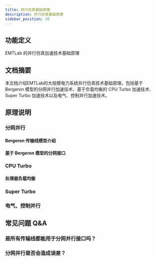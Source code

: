 ```yaml
---
title: 并行仿真基础原理
description: 并行仿真基础原理
sidebar_position: 10
---
```




## 功能定义
EMTLab 的并行仿真加速技术基础原理
## 文档摘要
本文档介绍EMTLab的大规模电力系统并行仿真技术基础原理，包括基于 Bergeron 模型的分网并行加速技术、基于负载均衡的 CPU Turbo 加速技术、 Super Turbo 加速技术以及电气、控制并行加速技术。

## 原理说明
### 分网并行
#### Bergeron 传输线模型介绍
#### 基于 Bergeron 模型的分网接口

### CPU Turbo

#### 处理器负载均衡

### Super Turbo

### 电气、控制并行




## 常见问题 Q&A
### 是所有传输线都能用于分网并行接口吗？

### 分网并行是否会造成误差？